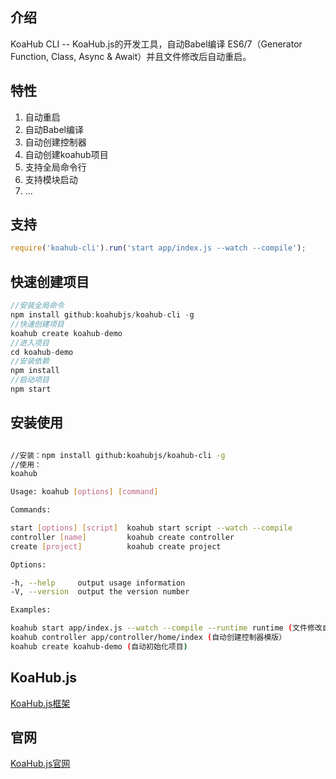 ## 介绍

KoaHub CLI -- KoaHub.js的开发工具，自动Babel编译 ES6/7（Generator Function, Class, Async & Await）并且文件修改后自动重启。

## 特性
1. ​自动重启
2. 自动Babel编译
3. 自动创建控制器
4. 自动创建koahub项目
5. 支持全局命令行
6. 支持模块启动
7. ...

## 支持
```js
require('koahub-cli').run('start app/index.js --watch --compile');
```

## 快速创建项目

```javascript
//安装全局命令
npm install github:koahubjs/koahub-cli -g
//快速创建项目
koahub create koahub-demo
//进入项目
cd koahub-demo
//安装依赖
npm install
//启动项目
npm start
```

## 安装使用

```sh

//安装：npm install github:koahubjs/koahub-cli -g
//使用：
koahub

Usage: koahub [options] [command]

Commands:

start [options] [script]  koahub start script --watch --compile
controller [name]         koahub create controller
create [project]          koahub create project

Options:

-h, --help     output usage information
-V, --version  output the version number

Examples:

koahub start app/index.js --watch --compile --runtime runtime (文件修改自动编译到runtime并且重启）
koahub controller app/controller/home/index (自动创建控制器模版）
koahub create koahub-demo (自动初始化项目)
```


## KoaHub.js
[KoaHub.js框架](https://github.com/koahubjs/koahub)

## 官网
[KoaHub.js官网](http://js.koahub.com)